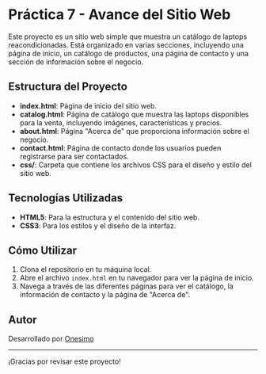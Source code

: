 # Práctica 7 - Avance del Sitio Web 

Este proyecto es un sitio web simple que muestra un catálogo de laptops reacondicionadas. Está organizado en varias secciones, incluyendo una página de inicio, un catálogo de productos, una página de contacto y una sección de información sobre el negocio.

## Estructura del Proyecto

- **index.html**: Página de inicio del sitio web.
- **catalog.html**: Página de catálogo que muestra las laptops disponibles para la venta, incluyendo imágenes, características y precios.
- **about.html**: Página "Acerca de" que proporciona información sobre el negocio.
- **contact.html**: Página de contacto donde los usuarios pueden registrarse para ser contactados.
- **css/**: Carpeta que contiene los archivos CSS para el diseño y estilo del sitio web.

## Tecnologías Utilizadas

- **HTML5**: Para la estructura y el contenido del sitio web.
- **CSS3**: Para los estilos y el diseño de la interfaz.

## Cómo Utilizar

1. Clona el repositorio en tu máquina local.
2. Abre el archivo `index.html` en tu navegador para ver la página de inicio.
3. Navega a través de las diferentes páginas para ver el catálogo, la información de contacto y la página de "Acerca de".


## Autor

Desarrollado por [Onesimo]([Onesimo583](https://github.com/Onesimo583))

---

¡Gracias por revisar este proyecto!
